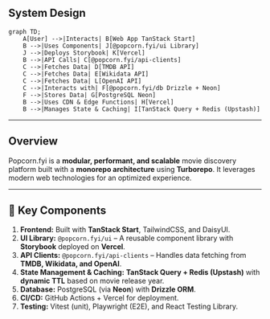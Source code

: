 ## **System Design**

```mermaid
graph TD;
    A[User] -->|Interacts| B[Web App TanStack Start]
    B -->|Uses Components| J[@popcorn.fyi/ui Library]
    J -->|Deploys Storybook| K[Vercel]
    B -->|API Calls| C[@popcorn.fyi/api-clients]
    C -->|Fetches Data| D[TMDB API]
    C -->|Fetches Data| E[Wikidata API]
    C -->|Fetches Data| L[OpenAI API]
    C -->|Interacts with| F[@popcorn.fyi/db Drizzle + Neon]
    F -->|Stores Data| G[PostgreSQL Neon]
    B -->|Uses CDN & Edge Functions| H[Vercel]
    B -->|Manages State & Caching| I[TanStack Query + Redis (Upstash)]
```

---

## **Overview**

Popcorn.fyi is a **modular, performant, and scalable** movie discovery platform built with a **monorepo architecture** using **Turborepo**. It leverages modern web technologies for an optimized experience.

---

## **🔹 Key Components**

1. **Frontend:** Built with **TanStack Start**, TailwindCSS, and DaisyUI.
2. **UI Library:** `@popcorn.fyi/ui` – A reusable component library with **Storybook** deployed on **Vercel**.
3. **API Clients:** `@popcorn.fyi/api-clients` – Handles data fetching from **TMDB, Wikidata, and OpenAI**.
4. **State Management & Caching:** **TanStack Query + Redis (Upstash)** with **dynamic TTL** based on movie release year.
5. **Database:** PostgreSQL (via **Neon**) with **Drizzle ORM**.
6. **CI/CD:** GitHub Actions + Vercel for deployment.
7. **Testing:** Vitest (unit), Playwright (E2E), and React Testing Library.
